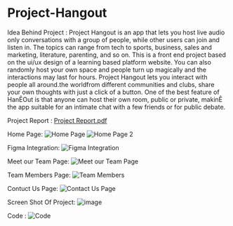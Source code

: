 # Project-Hangout

Idea Behind Project :
Project Hangout is an app that lets you host live audio only conversations with a group of people, while other  users can join and listen in. The topics can range from  tech to sports, business, sales and marketing, literature,  parenting, and so on. 
This is a front end project based on the ui/ux design of a learning based platform website.
You can also randomly host your own space and people turn up magically and the interactions may last for hours. 
Project Hangout lets you interact with people all around.the worldfrom different communities and clubs, share your own thoughts with just a click of a button. 
One of the best feature of HanÊOut is that anyone can host their own room, public or private, makinÊ the app suitable for an intimate chat with a few friends or for public debate.

Project Report :
[Project Report.pdf](https://github.com/AayushDev-02/Project-Hangout/files/9843663/Project.Report.pdf)

Home Page:
![Home Page](https://user-images.githubusercontent.com/105657470/197323480-b57ac577-176e-4ed4-8326-63bf007b21dd.jpg)
![Home Page 2](https://user-images.githubusercontent.com/105657470/197323484-02ba1359-cc5a-4c1c-a111-ae75b1587412.jpg)


Figma Integration:
![Figma Integration](https://user-images.githubusercontent.com/105657470/197323472-9f2fd0e6-9271-44b9-83b9-0e3bd9e289af.jpg)


Meet our Team Page:
![Meet our Team Page](https://user-images.githubusercontent.com/105657470/197323508-24f38ef9-f10a-467d-8fab-1eef2835e444.jpg)


Team Members Page:
![Team Members](https://user-images.githubusercontent.com/105657470/197323492-98808820-cef7-4a07-a318-a2ea3bdd275f.jpg)


Contuct Us Page:
![Contact Us Page](https://user-images.githubusercontent.com/105657470/197323461-6cf6c0c0-626c-4b69-a5ce-d02468596e7a.jpg)


Screen Shot Of Project:
![image](https://user-images.githubusercontent.com/105657470/197323553-6d5e855c-89d8-4657-9008-71d6e8faa452.png)


Code :
![Code](https://user-images.githubusercontent.com/105657470/197323449-b8eaf3db-61bf-4c63-b3ea-e2af529fc5c8.jpg)















